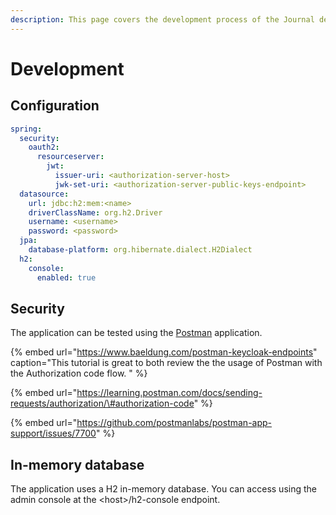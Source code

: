 ```yaml
---
description: This page covers the development process of the Journal de bord REST API.
---
```


# Development

## Configuration

```yaml
spring:
  security:
    oauth2:
      resourceserver:
        jwt:
          issuer-uri: <authorization-server-host>
          jwk-set-uri: <authorization-server-public-keys-endpoint>
  datasource:
    url: jdbc:h2:mem:<name>
    driverClassName: org.h2.Driver
    username: <username>
    password: <password>
  jpa:
    database-platform: org.hibernate.dialect.H2Dialect
  h2:
    console:
      enabled: true
```

## Security

The application can be tested using the [Postman](https://www.postman.com/) application.

{% embed url="https://www.baeldung.com/postman-keycloak-endpoints" caption="This tutorial is great to both review the the usage of Postman with the Authorization code flow. " %}

{% embed url="https://learning.postman.com/docs/sending-requests/authorization/\#authorization-code" %}

{% embed url="https://github.com/postmanlabs/postman-app-support/issues/7700" %}



## In-memory database

The application uses a H2 in-memory database. You can access using the admin console at the &lt;host&gt;/h2-console endpoint.







